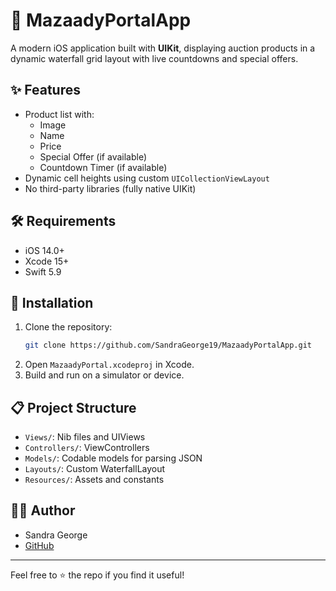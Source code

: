 # 📱 MazaadyPortalApp

A modern iOS application built with **UIKit**, displaying auction products in a dynamic waterfall grid layout with live countdowns and special offers.

## ✨ Features
- Product list with:
  - Image
  - Name
  - Price
  - Special Offer (if available)
  - Countdown Timer (if available)
- Dynamic cell heights using custom `UICollectionViewLayout`
- No third-party libraries (fully native UIKit)

## 🛠️ Requirements
- iOS 14.0+
- Xcode 15+
- Swift 5.9

## 🚀 Installation
1. Clone the repository:
    ```bash
    git clone https://github.com/SandraGeorge19/MazaadyPortalApp.git
    ```
2. Open `MazaadyPortal.xcodeproj` in Xcode.
3. Build and run on a simulator or device.

## 📋 Project Structure
- `Views/`: Nib files and UIViews
- `Controllers/`: ViewControllers
- `Models/`: Codable models for parsing JSON
- `Layouts/`: Custom WaterfallLayout
- `Resources/`: Assets and constants

## 👩‍💻 Author
- Sandra George
- [GitHub](https://github.com/SandraGeorge19)

---

Feel free to ⭐️ the repo if you find it useful!
